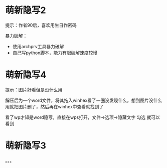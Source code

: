 # 萌新隐写2
提示：作者90后，喜欢用生日作密码

暴力破解：
<ul>
<li>使用archprv工具暴力破解</li>
<li>自己写python脚本，能力有限破解速度较慢</li>
</ul>

# 萌新隐写4
提示：图片好看但是没什么用

解压后为一个word文件，将其拖入winhex看了一圈没发现什么，想到图片没什么用就把图片删了，然后再在winhex中查看就找到了

看了wp才知是word隐写，直接在wps打开，文件->选项->隐藏文字 勾选 就可以看到


# 萌新隐写3
。。。